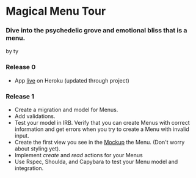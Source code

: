 # Magical Menu Tour

### Dive into the psychedelic grove and emotional bliss that is a menu.

by ty

### Release 0

* App [live](http://magical-menu-tour.herokuapp.com/) on Heroku (updated through project)

### Release 1

* Create a migration and model for Menus.
* Add validations.
* Test your model in IRB.  Verify that you can create Menus with correct information and get errors when you try to create a Menu with invalid input.
* Create the first view you see in the [Mockup](menu.png) the Menu. (Don't worry about styling yet).
* Implement _create_ and _read_ actions for your Menus
* Use Rspec, Shoulda, and Capybara to test your Menu model and integration.
